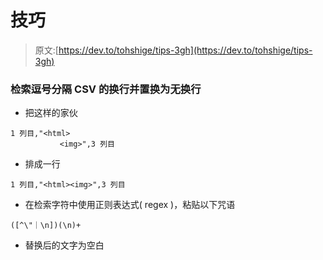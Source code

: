 # 技巧

> 原文:[https://dev.to/tohshige/tips-3gh](https://dev.to/tohshige/tips-3gh)

### 检索逗号分隔 CSV 的换行并置换为无换行

*   把这样的家伙

```
1 列目,"<html> 
           <img>",3 列目 
```

*   排成一行

```
1 列目,"<html><img>",3 列目 
```

*   在检索字符中使用正则表达式( regex )，粘贴以下咒语

```
([^\"｜\n])(\n)+ 
```

*   替换后的文字为空白